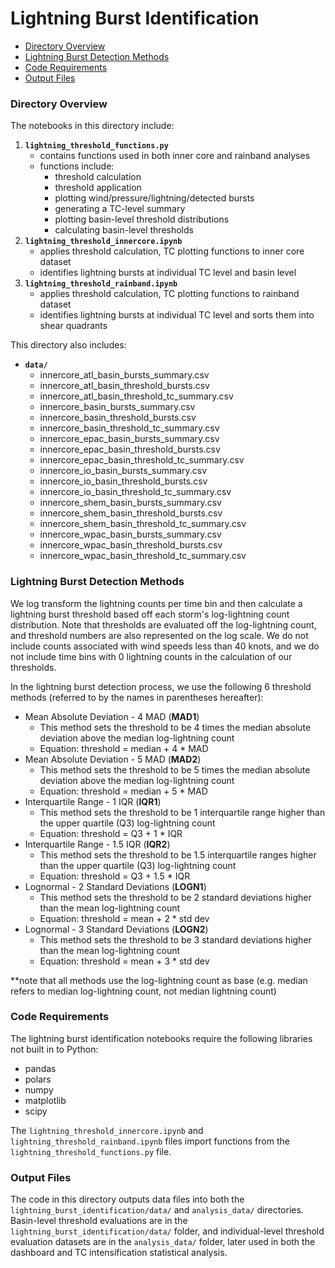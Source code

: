 # Lightning Burst Identification

* [Directory Overview](#directory-overview)
* [Lightning Burst Detection Methods](#methods)
* [Code Requirements](#requirements)
* [Output Files](#outputs)

<a id="directory-overview"></a>

### Directory Overview

The notebooks in this directory include:
1. **`lightning_threshold_functions.py`**
    - contains functions used in both inner core and rainband analyses
    - functions include:
        - threshold calculation
        - threshold application
        - plotting wind/pressure/lightning/detected bursts
        - generating a TC-level summary
        - plotting basin-level threshold distributions
        - calculating basin-level thresholds
2. **`lightning_threshold_innercore.ipynb`**
    - applies threshold calculation, TC plotting functions to inner core dataset
    - identifies lightning bursts at individual TC level and basin level
3. **`lightning_threshold_rainband.ipynb`**
    - applies threshold calculation, TC plotting functions to rainband dataset
    - identifies lightning bursts at individual TC level and sorts them into shear quadrants

This directory also includes:
- **`data/`**
    - innercore_atl_basin_bursts_summary.csv
    - innercore_atl_basin_threshold_bursts.csv
    - innercore_atl_basin_threshold_tc_summary.csv
    - innercore_basin_bursts_summary.csv
    - innercore_basin_threshold_bursts.csv
    - innercore_basin_threshold_tc_summary.csv
    - innercore_epac_basin_bursts_summary.csv
    - innercore_epac_basin_threshold_bursts.csv
    - innercore_epac_basin_threshold_tc_summary.csv
    - innercore_io_basin_bursts_summary.csv
    - innercore_io_basin_threshold_bursts.csv
    - innercore_io_basin_threshold_tc_summary.csv
    - innercore_shem_basin_bursts_summary.csv
    - innercore_shem_basin_threshold_bursts.csv
    - innercore_shem_basin_threshold_tc_summary.csv
    - innercore_wpac_basin_bursts_summary.csv
    - innercore_wpac_basin_threshold_bursts.csv
    - innercore_wpac_basin_threshold_tc_summary.csv

<a id="methods"></a>

### Lightning Burst Detection Methods
We log transform the lightning counts per time bin and then calculate a lightning burst threshold based off each storm's log-lightning count distribution. Note that thresholds are evaluated off the log-lightning count, and threshold numbers are also represented on the log scale. We do not include counts associated with wind speeds less than 40 knots, and we do not include time bins with 0 lightning counts in the calculation of our thresholds.

In the lightning burst detection process, we use the following 6 threshold methods (referred to by the names in parentheses hereafter):
- Mean Absolute Deviation - 4 MAD (**MAD1**)
    - This method sets the threshold to be 4 times the median absolute deviation above the median log-lightning count
    - Equation: threshold = median + 4 * MAD
- Mean Absolute Deviation - 5 MAD (**MAD2**)
    - This method sets the threshold to be 5 times the median absolute deviation above the median log-lightning count
    - Equation: threshold = median + 5 * MAD
- Interquartile Range - 1 IQR (**IQR1**)
    - This method sets the threshold to be 1 interquartile range higher than the upper quartile (Q3) log-lightning count
    - Equation: threshold = Q3 + 1 * IQR
- Interquartile Range - 1.5 IQR (**IQR2**)
    - This method sets the threshold to be 1.5 interquartile ranges higher than the upper quartile (Q3) log-lightning count
    - Equation: threshold = Q3 + 1.5 * IQR
- Lognormal - 2 Standard Deviations (**LOGN1**)
    - This method sets the threshold to be 2 standard deviations higher than the mean log-lightning count
    - Equation: threshold = mean + 2 * std dev
- Lognormal - 3 Standard Deviations (**LOGN2**)
    - This method sets the threshold to be 3 standard deviations higher than the mean log-lightning count
    - Equation: threshold = mean + 3 * std dev

**note that all methods use the log-lightning count as base (e.g. median refers to median log-lightning count, not median lightning count)


<a id="requirements"></a>

### Code Requirements
The lightning burst identification notebooks require the following libraries not built in to Python:
- pandas
- polars
- numpy
- matplotlib
- scipy

The `lightning_threshold_innercore.ipynb` and `lightning_threshold_rainband.ipynb` files import functions from the `lightning_threshold_functions.py` file.

<a id="outputs"></a>

### Output Files
The code in this directory outputs data files into both the `lightning_burst_identification/data/` and `analysis_data/` directories. Basin-level threshold evaluations are in the `lightning_burst_identification/data/` folder, and individual-level threshold evaluation datasets are in the `analysis_data/` folder, later used in both the dashboard and TC intensification statistical analysis.
